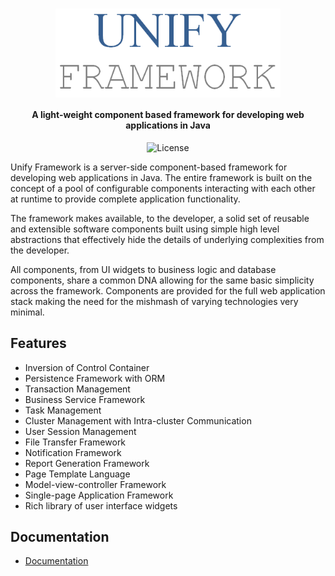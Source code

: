 <h1 align="center"><img src="docs/images/unifyframework.png" alt="Unify Framework" width="360" align="center"></h1>  

<h4 align="center">A light-weight component based framework for developing web applications in Java</h4>
  
<p align="center">
<img src="https://img.shields.io/github/license/tcdng/unify-framework" alt="License" title="">
</p>

Unify Framework is a server-side component-based framework for developing web applications in Java. The entire framework is built on the concept of a pool of configurable components interacting with each other at runtime to provide complete application functionality.

The framework makes available, to the developer, a solid set of reusable and extensible software components built using simple high level abstractions that effectively hide the details of underlying complexities from the developer.

All components, from UI widgets to business logic and database components, share a common DNA allowing for the same basic simplicity across the framework. Components are provided for the full web application stack making the need for the mishmash of varying technologies very minimal.

## Features
* Inversion of Control Container
* Persistence Framework with ORM
* Transaction Management
* Business Service Framework
* Task Management
* Cluster Management with Intra-cluster Communication
* User Session Management
* File Transfer Framework
* Notification Framework
* Report Generation Framework
* Page Template Language
* Model-view-controller Framework
* Single-page Application Framework
* Rich library of user interface widgets

## Documentation

* [Documentation](/tcdng/unify-framework/wiki)
 